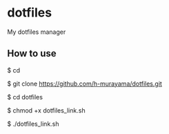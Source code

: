 # dotfiles
My dotfiles manager

## How to use
$ cd

$ git clone https://github.com/h-murayama/dotfiles.git

$ cd dotfiles

$ chmod +x dotfiles_link.sh

$ ./dotfiles_link.sh
